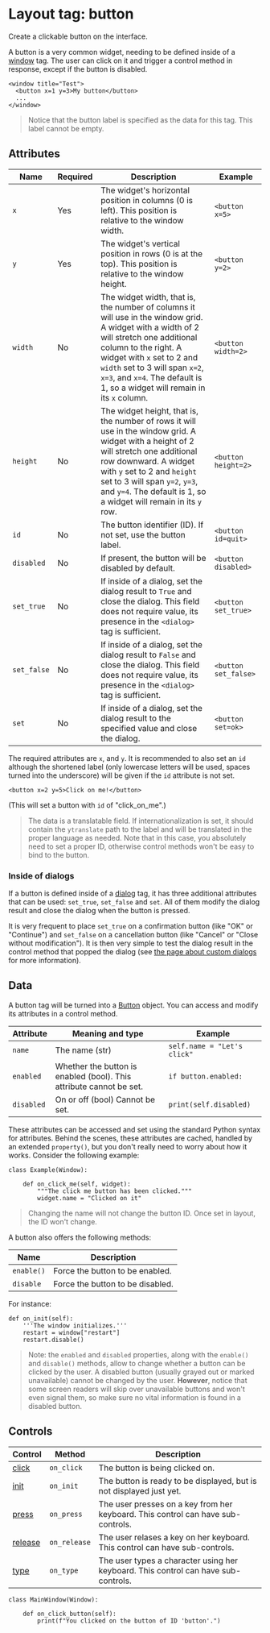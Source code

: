 # Layout tag: button

Create a clickable button on the interface.

A button is a very common widget, needing to be defined inside
of a [window](./window.md) tag.  The user can click on it and trigger
a control method in response, except if the button is disabled.

```
<window title="Test">
  <button x=1 y=3>My button</button>
  ...
</window>
```

> Notice that the button label is specified as the data for this
  tag.  This label cannot be empty.

## Attributes

| Name         | Required | Description              | Example     |
| ------------ | -------- | ------------------------ | ----------- |
| `x` | Yes | The widget's horizontal position in columns (0 is left). This position is relative to the window width. | `<button x=5>` |
| `y` | Yes | The widget's vertical position in rows (0 is at the top). This position is relative to the window height. | `<button y=2>` |
| `width` | No | The widget width, that is, the number of columns it will use in the window grid. A widget with a width of 2 will stretch one additional column to the right. A widget with `x` set to 2 and `width` set to 3 will span `x=2`, `x=3`, and `x=4`.  The default is 1, so a widget will remain in its `x` column. | `<button width=2>` |
| `height` | No | The widget height, that is, the number of rows it will use in the window grid. A widget with a height of 2 will stretch one additional row downward. A widget with `y` set to 2 and `height` set to 3 will span `y=2`, `y=3`, and `y=4`.  The default is 1, so a widget will remain in its `y` row. | `<button height=2>` |
| `id` | No | The button identifier (ID). If not set, use the button label. | `<button id=quit>` |
| `disabled` | No | If present, the button will be disabled by default. | `<button disabled>` |
| `set_true` | No | If inside of a dialog, set the dialog result to `True` and close the dialog. This field does not require value, its presence in the `<dialog>` tag is sufficient. | `<button set_true>` |
| `set_false` | No | If inside of a dialog, set the dialog result to `False` and close the dialog. This field does not require value, its presence in the `<dialog>` tag is sufficient. | `<button set_false>` |
| `set` | No | If inside of a dialog, set the dialog result to the specified value and close the dialog. | `<button set=ok>` |

The required attributes are `x`, and `y`.  It is recommended
to also set an `id` although the shortened label (only lowercase
letters will be used, spaces turned into the underscore) will be
given if the `id` attribute is not set.

    <button x=2 y=5>Click on me!</button>

(This will set a button with `id` of "click_on_me".)

> The data is a translatable field.  If internationalization is
  set, it should contain the `ytranslate` path to the label and will
  be translated in the proper language as needed. Note that in this case,
  you absolutely need to set a proper ID, otherwise control methods
  won't be easy to bind to the button.

### Inside of dialogs

If a button is defined inside of a [dialog](dialog.md) tag, it has three
additional attributes that can be used: `set_true`, `set_false` and
`set`.  All of them modify the dialog result and close the dialog
when the button is pressed.

It is very frequent to place `set_true` on a confirmation button
(like "OK" or "Continue") and `set_false` on a cancellation button
(like "Cancel" or "Close without modification").  It is then very
simple to test the dialog result in the control method that popped
the dialog (see [the page about custom dialogs](dialog.md)
for more information).

## Data

A button tag will be turned into a [Button](../widget/Button.md) object.
You can access and modify its attributes in a control method.

| Attribute      | Meaning and type | Example                     |
| -------------- | ---------------- | --------------------------- |
| `name` | The name (str) | `self.name = "Let's click"` |
| `enabled` | Whether the button is enabled (bool). This attribute cannot be set. | `if button.enabled:` |
| `disabled` | On or off (bool) Cannot be set. | `print(self.disabled)` |

These attributes can be accessed and set using the standard Python
syntax for attributes.  Behind the scenes, these attributes are cached,
handled by an extended `property()`, but you don't really need to
worry about how it works.  Consider the following example:

    class Example(Window):

        def on_click_me(self, widget):
            """The click me button has been clicked."""
            widget.name = "Clicked on it"

> Changing the name will not change the button ID.  Once set
  in layout, the ID won't change.

A button also offers the following methods:

| Name                     | Description                            |
| ------------------------ | -------------------------------------- |
| `enable()` | Force the button to be enabled. |
| `disable` | Force the button to be disabled. |

For instance:

    def on_init(self):
        '''The window initializes.'''
        restart = window["restart"]
        restart.disable()

> Note: the `enabled` and `disabled` properties, along with the
  `enable()` and `disable()` methods, allow to change whether
  a button can be clicked by the user.  A disabled button (usually
  grayed out or marked unavailable) cannot be changed by the user.
  **However**, notice that some screen readers will skip over
  unavailable buttons and won't even signal them, so make sure
  no vital information is found in a disabled button.

## Controls

| Control                           | Method       | Description    |
| --------------------------------- | ------------ | -------------- |
| [click](../../control/click.md) | `on_click` | The button is being clicked on. |
| [init](../../control/init.md) | `on_init` | The button is ready to be displayed, but is not displayed just yet. |
| [press](../../control/press.md) | `on_press` | The user presses on a key from her keyboard. This control can have sub-controls. |
| [release](../../control/release.md) | `on_release` | The user relases a key on her keyboard. This control can have sub-controls. |
| [type](../../control/type.md) | `on_type` | The user types a character using her keyboard. This control can have sub-controls. |

    class MainWindow(Window):

        def on_click_button(self):
            print(f"You clicked on the button of ID 'button'.")

